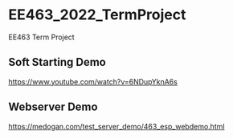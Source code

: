 # EE463_2022_TermProject
 EE463 Term Project

 ## Soft Starting Demo
 https://www.youtube.com/watch?v=6NDupYknA6s

 ## Webserver Demo
 https://medogan.com/test_server_demo/463_esp_webdemo.html